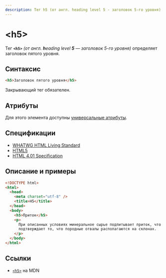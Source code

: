 ```yaml
---
description: Тег h5 (от англ. heading level 5 - заголовок 5-го уровня) определяет заголовок пятого уровня
---
```


# &lt;h5&gt;

Тег **`<h5>`** _(от англ. **h**eading level **5** — заголовок 5-го уровня)_ определяет заголовок пятого уровня.

## Синтаксис

```html
<h5>Заголовок пятого уровня</h5>
```

Закрывающий тег обязателен.

## Атрибуты

Для этого элемента доступны [универсальные атрибуты](uni-attr.md).

## Спецификации

- [WHATWG HTML Living Standard](https://html.spec.whatwg.org/multipage/sections.html#the-h1,-h2,-h3,-h4,-h5,-and-h6-elements)
- [HTML5](http://www.w3.org/TR/html5/sections.html#the-h1,-h2,-h3,-h4,-h5,-and-h6-elements)
- [HTML 4.01 Specification](http://www.w3.org/TR/html401/struct/global.html#h-7.5.5)

## Описание и примеры

```html
<!DOCTYPE html>
<html>
  <head>
    <meta charset="utf-8" />
    <title>H5</title>
  </head>
  <body>
    <h5>Приток</h5>
    <p>
      При описанных условиях минеральное сырье подпитывает приток, что лишь
      подтверждает то, что породные отвалы располагаются на склонах.
    </p>
  </body>
</html>
```

## Ссылки

- [`<h5>`](https://developer.mozilla.org/ru/docs/Web/HTML/Element/h5) на MDN
